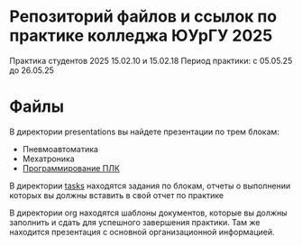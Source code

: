 # Репозиторий файлов и ссылок по практике колледжа ЮУрГУ 2025
Практика студентов 2025 15.02.10 и 15.02.18
Период практики: с 05.05.25 до 26.05.25

# Файлы
В директории presentations вы найдете презентации по трем блокам:
- Пневмоавтоматика 
- Мехатроника 
- [Программирование ПЛК](https://github.com/zoratrix/mechatronics/tree/main/presentations/plc)

В директории [tasks](https://github.com/zoratrix/mechatronics/tree/main/tasks) находятся задания по блокам, отчеты о выполнении которых вы должны вставить в свой отчет по практике

В директории org находятся шаблоны документов, которые вы должны заполнить и сдать для успешного завершения практики. Там же находится презентация с основной организационной информацией.
